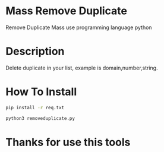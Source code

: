 
# Mass Remove Duplicate
Remove Duplicate Mass use programming language python
# Description
Delete duplicate in your list, example is domain,number,string.
# How To Install
``` bash
pip install -r req.txt
```
``` bash
python3 removeduplicate.py
```
# Thanks for use this tools
